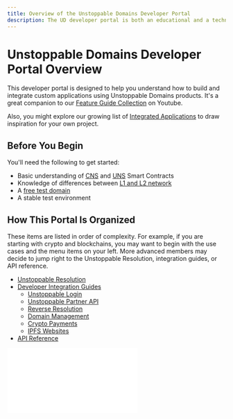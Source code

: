 ```yaml
---
title: Overview of the Unstoppable Domains Developer Portal
description: The UD developer portal is both an educational and a technical resource. We hope it will be equally useful for both technical and non-technical readers.
---
```


# Unstoppable Domains Developer Portal Overview

This developer portal is designed to help you understand how to build and integrate custom applications using Unstoppable Domains products.
It's a great companion to our [Feature Guide Collection](https://youtube.com/playlist?list=PLkKiQerk3s0AbMvBafwmJdR8pv7qPYeL-) on Youtube.

Also, you might explore our growing list of [Integrated Applications](https://unstoppabledomains.com/apps) to draw inspiration for your own project.

## Before You Begin

You'll need the following to get started:

- Basic understanding of [CNS](/smart-contracts/contract-reference/cns-smart-contracts.md) and [UNS](/smart-contracts/contract-reference/uns-smart-contracts.md) Smart Contracts
- Knowledge of differences between [L1 and L2 network](/manage-domains/polygon-overview.md)
- A [free test domain](test-domains/faucet.md)
- A stable test environment

## How This Portal Is Organized

These items are listed in order of complexity. For example, if you are starting with crypto and blockchains, you may want to begin with the use cases and the menu items on your left. More advanced members may decide to jump right to the Unstoppable Resolution, integration guides, or API reference.

- [Unstoppable Resolution](/resolution/overview.md)
- [Developer Integration Guides](/guides.mdx)
  - [Unstoppable Login](/identity/overview/login-with-unstoppable.md)
  - [Unstoppable Partner API](/domain-distribution-and-management/overview.md)
  - [Reverse Resolution](/reverse-resolution/index.md)
  - [Domain Management](/manage-domains/index.md)
  - [Crypto Payments](/crypto-payments/index.md)
  - [IPFS Websites](/d-websites/index.md)
- [API Reference](/openapi/resolution.page.yaml)

<embed src="/snippets/_developer-survey-embed.md" />
